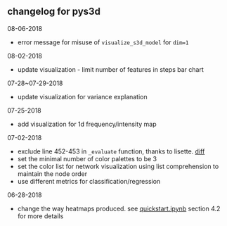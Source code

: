 changelog for pys3d
---

08-06-2018
- error message for misuse of `visualize_s3d_model` for `dim=1`

08-02-2018
- update visualization - limit number of features in steps bar chart

07-28~07-29-2018
- update visualization for variance explanation

07-25-2018
- add visualization for 1d frequency/intensity map

07-02-2018
- exclude line 452-453 in `_evaluate` function, thanks to lisette. [diff](https://github.com/zhiyzuo/S3D/commit/fabf0aeb96b46e297cc86d5d72586aa977ee28c8#diff-277225d258ab602f1bd716fc7c4c60e9L452)
- set the minimal number of color palettes to be 3
- set the color list for network visualization using list comprehension to maintain the node order
- use different metrics for classification/regression

06-28-2018
- change the way heatmaps produced. see [quickstart.ipynb](quickstart.ipynb) section 4.2 for more details

